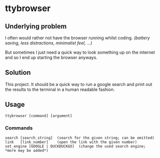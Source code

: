 # ttybrowser
## Underlying problem
I often would rather not have the browser running whilst coding.
*(battery saving, less distractions, minimalist feel, ...)*

But sometimes I just need a quick way to look something up on the
internet and so I end up starting the browser anyways.

## Solution
This project. It should be a quick way to run a google search and 
print out the results to the terminal in a human readable fashion.

## Usage
    ttybrowser [command] [argument]  
### Commands
    search [search_string]  (search for the given string; can be omitted)
    link   [link_number]    (open the link with the given number)
    set_engine [GOOGLE | DUCKDUCKGO]  (change the used search engine; *more may be added*)